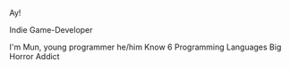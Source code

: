 Ay!

Indie Game-Developer

I'm Mun, young programmer
he/him
Know 6 Programming Languages
Big Horror Addict
